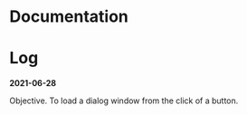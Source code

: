 # Documentation  

# Log  

**2021-06-28**  

Objective. 
To load a dialog window from the click of a button.